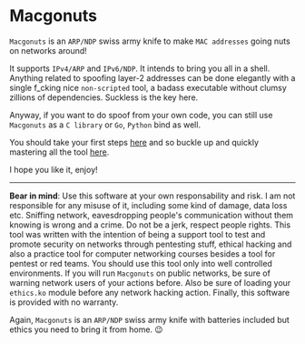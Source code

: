 # Macgonuts

``Macgonuts`` is an ``ARP/NDP`` swiss army knife to make ``MAC addresses`` going nuts on networks around!

It supports ``IPv4/ARP`` and ``IPv6/NDP``.  It intends to bring you all in a shell. Anything related to
spoofing layer-2 addresses can be done elegantly with a single f_cking nice ``non-scripted`` tool, a
badass executable without clumsy zillions of dependencies. Suckless is the key here.

Anyway, if you want to do spoof from your own code, you can still use ``Macgonuts`` as a ``C library`` or ``Go``,
``Python`` bind as well.

You should take your first steps [here](https://github.com/rafael-santiago/macgonuts/blob/main/doc/BUILD.md) and so
buckle up and quickly mastering all the tool [here](https://github.com/rafael-santiago/macgonuts/blob/main/doc/MANUAL.md).

I hope you like it, enjoy!

---

**Bear in mind**: Use this software at your own responsability and risk. I am not responsible for any misuse of it,
including some kind of damage, data loss etc. Sniffing network, eavesdropping people's communication without them
knowing is wrong and a crime. Do not be a jerk, respect people rights. This tool was written with the intention of
being a support tool to test and promote security on networks through pentesting stuff, ethical hacking and also a
practice tool for computer networking courses besides a tool for pentest or red teams. You should use this tool
only into well controlled environments. If you will run ``Macgonuts`` on public networks, be sure of warning network
users of your actions before. Also be sure of loading your ``ethics.ko`` module before any network hacking action.
Finally, this software is provided with no warranty.

Again, ``Macgonuts`` is an ``ARP/NDP`` swiss army knife with batteries included but ethics you need to bring it from home.
:wink:
